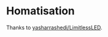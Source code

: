 # Homatisation

Thanks to [yasharrashedi/LimitlessLED](https://github.com/yasharrashedi/LimitlessLED).
